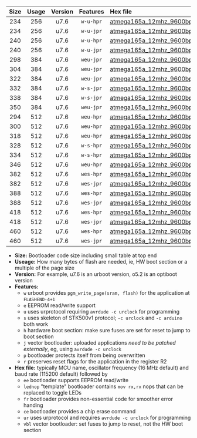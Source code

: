 |Size|Usage|Version|Features|Hex file|
|:-:|:-:|:-:|:-:|:--|
|234|256|u7.6|`w-u-hpr`|[atmega165a_12mhz_9600bps_ur.hex](https://raw.githubusercontent.com/stefanrueger/urboot/main/atmega165a_12mhz_9600bps_ur.hex)|
|234|256|u7.6|`w-u-jpr`|[atmega165a_12mhz_9600bps_ur_vbl.hex](https://raw.githubusercontent.com/stefanrueger/urboot/main/atmega165a_12mhz_9600bps_ur_vbl.hex)|
|240|256|u7.6|`w-u-hpr`|[atmega165a_12mhz_9600bps_lednop_ur.hex](https://raw.githubusercontent.com/stefanrueger/urboot/main/atmega165a_12mhz_9600bps_lednop_ur.hex)|
|240|256|u7.6|`w-u-jpr`|[atmega165a_12mhz_9600bps_lednop_ur_vbl.hex](https://raw.githubusercontent.com/stefanrueger/urboot/main/atmega165a_12mhz_9600bps_lednop_ur_vbl.hex)|
|298|384|u7.6|`weu-jpr`|[atmega165a_12mhz_9600bps_ee_ur_vbl.hex](https://raw.githubusercontent.com/stefanrueger/urboot/main/atmega165a_12mhz_9600bps_ee_ur_vbl.hex)|
|304|384|u7.6|`weu-jpr`|[atmega165a_12mhz_9600bps_ee_lednop_ur_vbl.hex](https://raw.githubusercontent.com/stefanrueger/urboot/main/atmega165a_12mhz_9600bps_ee_lednop_ur_vbl.hex)|
|322|384|u7.6|`weu-jpr`|[atmega165a_12mhz_9600bps_ee_lednop_fr_ur_vbl.hex](https://raw.githubusercontent.com/stefanrueger/urboot/main/atmega165a_12mhz_9600bps_ee_lednop_fr_ur_vbl.hex)|
|332|384|u7.6|`w-s-jpr`|[atmega165a_12mhz_9600bps_vbl.hex](https://raw.githubusercontent.com/stefanrueger/urboot/main/atmega165a_12mhz_9600bps_vbl.hex)|
|338|384|u7.6|`w-s-jpr`|[atmega165a_12mhz_9600bps_lednop_vbl.hex](https://raw.githubusercontent.com/stefanrueger/urboot/main/atmega165a_12mhz_9600bps_lednop_vbl.hex)|
|350|384|u7.6|`weu-jpr`|[atmega165a_12mhz_9600bps_ee_lednop_fr_ce_ur_vbl.hex](https://raw.githubusercontent.com/stefanrueger/urboot/main/atmega165a_12mhz_9600bps_ee_lednop_fr_ce_ur_vbl.hex)|
|294|512|u7.6|`weu-hpr`|[atmega165a_12mhz_9600bps_ee_ur.hex](https://raw.githubusercontent.com/stefanrueger/urboot/main/atmega165a_12mhz_9600bps_ee_ur.hex)|
|300|512|u7.6|`weu-hpr`|[atmega165a_12mhz_9600bps_ee_lednop_ur.hex](https://raw.githubusercontent.com/stefanrueger/urboot/main/atmega165a_12mhz_9600bps_ee_lednop_ur.hex)|
|318|512|u7.6|`weu-hpr`|[atmega165a_12mhz_9600bps_ee_lednop_fr_ur.hex](https://raw.githubusercontent.com/stefanrueger/urboot/main/atmega165a_12mhz_9600bps_ee_lednop_fr_ur.hex)|
|328|512|u7.6|`w-s-hpr`|[atmega165a_12mhz_9600bps.hex](https://raw.githubusercontent.com/stefanrueger/urboot/main/atmega165a_12mhz_9600bps.hex)|
|334|512|u7.6|`w-s-hpr`|[atmega165a_12mhz_9600bps_lednop.hex](https://raw.githubusercontent.com/stefanrueger/urboot/main/atmega165a_12mhz_9600bps_lednop.hex)|
|346|512|u7.6|`weu-hpr`|[atmega165a_12mhz_9600bps_ee_lednop_fr_ce_ur.hex](https://raw.githubusercontent.com/stefanrueger/urboot/main/atmega165a_12mhz_9600bps_ee_lednop_fr_ce_ur.hex)|
|382|512|u7.6|`wes-hpr`|[atmega165a_12mhz_9600bps_ee.hex](https://raw.githubusercontent.com/stefanrueger/urboot/main/atmega165a_12mhz_9600bps_ee.hex)|
|382|512|u7.6|`wes-jpr`|[atmega165a_12mhz_9600bps_ee_vbl.hex](https://raw.githubusercontent.com/stefanrueger/urboot/main/atmega165a_12mhz_9600bps_ee_vbl.hex)|
|388|512|u7.6|`wes-hpr`|[atmega165a_12mhz_9600bps_ee_lednop.hex](https://raw.githubusercontent.com/stefanrueger/urboot/main/atmega165a_12mhz_9600bps_ee_lednop.hex)|
|388|512|u7.6|`wes-jpr`|[atmega165a_12mhz_9600bps_ee_lednop_vbl.hex](https://raw.githubusercontent.com/stefanrueger/urboot/main/atmega165a_12mhz_9600bps_ee_lednop_vbl.hex)|
|418|512|u7.6|`wes-hpr`|[atmega165a_12mhz_9600bps_ee_lednop_fr.hex](https://raw.githubusercontent.com/stefanrueger/urboot/main/atmega165a_12mhz_9600bps_ee_lednop_fr.hex)|
|418|512|u7.6|`wes-jpr`|[atmega165a_12mhz_9600bps_ee_lednop_fr_vbl.hex](https://raw.githubusercontent.com/stefanrueger/urboot/main/atmega165a_12mhz_9600bps_ee_lednop_fr_vbl.hex)|
|460|512|u7.6|`wes-hpr`|[atmega165a_12mhz_9600bps_ee_lednop_fr_ce.hex](https://raw.githubusercontent.com/stefanrueger/urboot/main/atmega165a_12mhz_9600bps_ee_lednop_fr_ce.hex)|
|460|512|u7.6|`wes-jpr`|[atmega165a_12mhz_9600bps_ee_lednop_fr_ce_vbl.hex](https://raw.githubusercontent.com/stefanrueger/urboot/main/atmega165a_12mhz_9600bps_ee_lednop_fr_ce_vbl.hex)|

- **Size:** Bootloader code size including small table at top end
- **Useage:** How many bytes of flash are needed, ie, HW boot section or a multiple of the page size
- **Version:** For example, u7.6 is an urboot version, o5.2 is an optiboot version
- **Features:**
  + `w` urboot provides `pgm_write_page(sram, flash)` for the application at `FLASHEND-4+1`
  + `e` EEPROM read/write support
  + `u` uses urprotocol requiring `avrdude -c urclock` for programming
  + `s` uses skeleton of STK500v1 protocol; `-c urclock` and `-c arduino` both work
  + `h` hardware boot section: make sure fuses are set for reset to jump to boot section
  + `j` vector bootloader: uploaded applications *need to be patched externally*, eg, using `avrdude -c urclock`
  + `p` bootloader protects itself from being overwritten
  + `r` preserves reset flags for the application in the register R2
- **Hex file:** typically MCU name, oscillator frequency (16 MHz default) and baud rate (115200 default) followed by
  + `ee` bootloader supports EEPROM read/write
  + `lednop` "template" bootloader contains `mov rx,rx` nops that can be replaced to toggle LEDs
  + `fr` bootloader provides non-essential code for smoother error handing
  + `ce` bootloader provides a chip erase command
  + `ur` uses urprotocol and requires `avrdude -c urclock` for programming
  + `vbl` vector bootloader: set fuses to jump to reset, not the HW boot section
